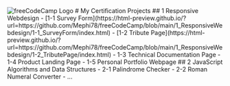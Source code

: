 <img class="fcclogo" src="https://cdn.freecodecamp.org/platform/universal/fcc_primary.svg" alt="freeCodeCamp Logo" />
# My Certification Projects
## 1 Responsive Webdesign
- [1-1 Survey Form](https://html-preview.github.io/?url=https://github.com/Mephi78/freeCodeCamp/blob/main/1_ResponsiveWebdesign/1-1_SurveyForm/index.html)
- [1-2 Tribute Page](https://html-preview.github.io/?url=https://github.com/Mephi78/freeCodeCamp/blob/main/1_ResponsiveWebdesign/1-2_TributePage/index.html)
- 1-3 Technical Documentation Page
- 1-4 Product Landing Page
- 1-5 Personal Portfolio Webpage
## 2 JavaScript Algorithms and Data Structures
- 2-1 Palindrome Checker
- 2-2 Roman Numeral Converter
- ...
